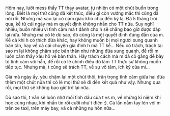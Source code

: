 Hôm nay, lướt mess thấy TT thay avatar, tự nhiên có một chút buồn trong lòng. Biết là mọi thứ cũng đã kết thúc, điều gì còn vướng mắc thì cũng đã nói rồi. Nhưng mà sao lại có cảm giác khó chịu đến kỳ lạ. Đã 5 tháng trôi qua, kể từ cái ngày mà m quyết định không nhắn cho TT nữa. Suy nghĩ nhiều, buồn nhiều vì tình cảm mà t dành cho h sẽ chẳng bao giờ được đáp lại nữa. Nhưng mà có lẽ dù sao, đó cũng là một quyết định đúng đắn của m. Kể cả khi h có thích đứa khác, hay không muốn bị mọi người xung quanh bàn tán, hay về cả cái chuyện gia đình h mà TT kể... Nếu có trách, trách tại sao m lại không chăm sóc bản thân như những đứa xung quanh, để rồi m luôn cảm thấy xấu hổ về bản thân. Hãy trách cách mà m đã cố gắng để bày tỏ tình cảm với hắn, để rồi có lẽ chính điều đó làm TT thực sự không muốn tiếp tục. Nhưng mà, t cũng sẽ trách TT, về sự vô tâm, ích kỷ của mi...

Giá mà ngày ấy, yêu chậm lại một chút thôi, trân trọng tình cảm giữa hai đứa thêm một chút nữa thì có lẽ mọi thứ sẽ đi đến kết quả như vậy. Nhưng qua rồi, mọi thứ sẽ không bao giờ trở lại nữa. 

Dù sao thì, t vẫn sẽ luôn nhớ mối tình đầu của t vs m, về những kỉ niệm khi học cùng nhau, khi nhắn tin rồi cười như t điên :). Cả lần nắm tay lén với m trên xe taxi, trên máy bay, và cả những nụ hôn nữa...